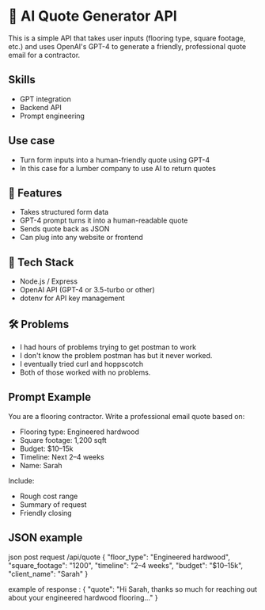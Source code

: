 # 🧠 AI Quote Generator API

This is a simple API that takes user inputs (flooring type, square footage, etc.) and uses OpenAI's GPT-4 to generate a friendly, professional quote email for a contractor.

## Skills

- GPT integration
- Backend API
- Prompt engineering

## Use case

- Turn form inputs into a human-friendly quote using GPT-4
- In this case for a lumber company to use AI to return quotes


## 🚀 Features

- Takes structured form data
- GPT-4 prompt turns it into a human-readable quote
- Sends quote back as JSON
- Can plug into any website or frontend

## 🧰 Tech Stack

- Node.js / Express
- OpenAI API (GPT-4 or 3.5-turbo or other)
- dotenv for API key management

## 🛠 Problems

- I had hours of problems trying to get postman to work
- I don't know the problem postman has but it never worked.
- I eventually tried curl and hoppscotch
- Both of those worked with no problems.



## Prompt Example

You are a flooring contractor. Write a professional email quote based on:
- Flooring type: Engineered hardwood
- Square footage: 1,200 sqft
- Budget: $10–15k
- Timeline: Next 2–4 weeks
- Name: Sarah

Include:
- Rough cost range
- Summary of request
- Friendly closing

## JSON example

json post request /api/quote
{
  "floor_type": "Engineered hardwood",
  "square_footage": "1200",
  "timeline": "2–4 weeks",
  "budget": "$10–15k",
  "client_name": "Sarah"
}

example of response : 
{
  "quote": "Hi Sarah, thanks so much for reaching out about your engineered hardwood flooring..."
}
